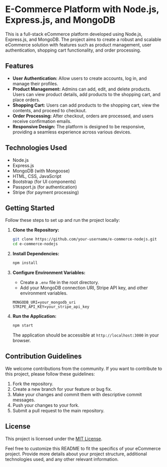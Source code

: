 
# E-Commerce Platform with Node.js, Express.js, and MongoDB

This is a full-stack eCommerce platform developed using Node.js, Express.js, and MongoDB. The project aims to create a robust and scalable eCommerce solution with features such as product management, user authentication, shopping cart functionality, and order processing.

## Features

- **User Authentication:** Allow users to create accounts, log in, and manage their profiles.
- **Product Management:** Admins can add, edit, and delete products. Users can view product details, add products to the shopping cart, and place orders.
- **Shopping Cart:** Users can add products to the shopping cart, view the contents, and proceed to checkout.
- **Order Processing:** After checkout, orders are processed, and users receive confirmation emails.
- **Responsive Design:** The platform is designed to be responsive, providing a seamless experience across various devices.

## Technologies Used

- Node.js
- Express.js
- MongoDB (with Mongoose)
- HTML, CSS, JavaScript
- Bootstrap (for UI components)
- Passport.js (for authentication)
- Stripe (for payment processing)

## Getting Started

Follow these steps to set up and run the project locally:

1. **Clone the Repository:**
   ```bash
   git clone https://github.com/your-username/e-commerce-nodejs.git
   cd e-commerce-nodejs
   ```

2. **Install Dependencies:**
   ```bash
   npm install
   ```

3. **Configure Environment Variables:**
   - Create a `.env` file in the root directory.
   - Add your MongoDB connection URI, Stripe API key, and other environment variables.
   ```env
   MONGODB_URI=your_mongodb_uri
   STRIPE_API_KEY=your_stripe_api_key
   ```

4. **Run the Application:**
   ```bash
   npm start
   ```

   The application should be accessible at `http://localhost:3000` in your browser.

## Contribution Guidelines

We welcome contributions from the community. If you want to contribute to this project, please follow these guidelines:

1. Fork the repository.
2. Create a new branch for your feature or bug fix.
3. Make your changes and commit them with descriptive commit messages.
4. Push your changes to your fork.
5. Submit a pull request to the main repository.

## License

This project is licensed under the [MIT License](LICENSE).

Feel free to customize this README to fit the specifics of your eCommerce project. Provide more details about your project structure, additional technologies used, and any other relevant information.
